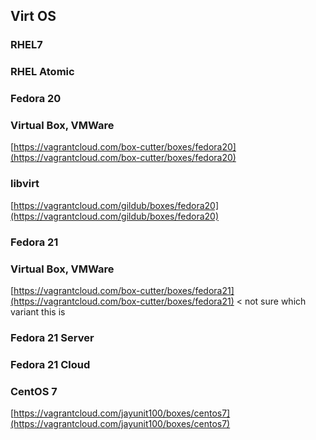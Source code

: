 ## Virt OS

### RHEL7

### RHEL Atomic

### Fedora 20

### Virtual Box, VMWare

[https://vagrantcloud.com/box-cutter/boxes/fedora20](https://vagrantcloud.com/box-cutter/boxes/fedora20)

### libvirt

[https://vagrantcloud.com/gildub/boxes/fedora20](https://vagrantcloud.com/gildub/boxes/fedora20)

### Fedora 21 

### Virtual Box, VMWare

[https://vagrantcloud.com/box-cutter/boxes/fedora21](https://vagrantcloud.com/box-cutter/boxes/fedora21) < not sure which variant this is

### Fedora 21 Server

### Fedora 21 Cloud

### CentOS 7
[https://vagrantcloud.com/jayunit100/boxes/centos7](https://vagrantcloud.com/jayunit100/boxes/centos7)

